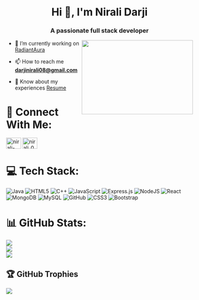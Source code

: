 <h1 align="center">Hi 👋, I'm Nirali Darji</h1>
<h3 align="center">A passionate full stack developer</h3>

<img height="200" width="300" align="right" src="https://camo.githubusercontent.com/8d3a24af335039bfd365e4bc2c805d9c30268df63e283b7c87d8cffa2746fb22/68747470733a2f2f6d69726f2e6d656469756d2e636f6d2f76322f726573697a653a6669743a3832382f666f726d61743a776562702f302a7942764135436e455833536434616f642e676966"/>

- 🔭 I’m currently working on [RadiantAura](https://radiantaura.onrender.com/)

- 📫 How to reach me **darjinirali08@gmail.com**

- 📄 Know about my experiences [Resume](https://drive.google.com/file/d/1yliqqgGwAsQMHdKzP_icV3ytyHpk0CRw/view?usp=drive_link)

# 🤝 Connect With Me:
<p align="left">
<a href="https://linkedin.com/in/nirali-darji-925447292" target="blank"><img align="center" src="https://raw.githubusercontent.com/rahuldkjain/github-profile-readme-generator/master/src/images/icons/Social/linked-in-alt.svg" alt="nirali-darji-925447292" height="30" width="40" /></a>
<a href="https://www.leetcode.com/nirali_0817" target="blank"><img align="center" src="https://raw.githubusercontent.com/rahuldkjain/github-profile-readme-generator/master/src/images/icons/Social/leet-code.svg" alt="nirali_0817" height="30" width="40" /></a>
</p>

# 💻 Tech Stack:
![Java](https://img.shields.io/badge/java-%23ED8B00.svg?style=for-the-badge&logo=openjdk&logoColor=white) ![HTML5](https://img.shields.io/badge/html5-%23E34F26.svg?style=for-the-badge&logo=html5&logoColor=white) ![C++](https://img.shields.io/badge/c++-%2300599C.svg?style=for-the-badge&logo=c%2B%2B&logoColor=white) ![JavaScript](https://img.shields.io/badge/javascript-%23323330.svg?style=for-the-badge&logo=javascript&logoColor=%23F7DF1E) ![Express.js](https://img.shields.io/badge/express.js-%23404d59.svg?style=for-the-badge&logo=express&logoColor=%2361DAFB) ![NodeJS](https://img.shields.io/badge/node.js-6DA55F?style=for-the-badge&logo=node.js&logoColor=white) ![React](https://img.shields.io/badge/react-%2320232a.svg?style=for-the-badge&logo=react&logoColor=%2361DAFB) ![MongoDB](https://img.shields.io/badge/MongoDB-%234ea94b.svg?style=for-the-badge&logo=mongodb&logoColor=white) ![MySQL](https://img.shields.io/badge/mysql-4479A1.svg?style=for-the-badge&logo=mysql&logoColor=white) ![GitHub](https://img.shields.io/badge/github-%23121011.svg?style=for-the-badge&logo=github&logoColor=white) ![CSS3](https://img.shields.io/badge/css3-%231572B6.svg?style=for-the-badge&logo=css3&logoColor=white) ![Bootstrap](https://img.shields.io/badge/bootstrap-%238511FA.svg?style=for-the-badge&logo=bootstrap&logoColor=white)
# 📊 GitHub Stats:
![](https://github-readme-stats.vercel.app/api?username=Nirali200&theme=dark&hide_border=false&include_all_commits=false&count_private=false)<br/>
![](https://github-readme-streak-stats.herokuapp.com/?user=Nirali200&theme=dark&hide_border=false)<br/>
![](https://github-readme-stats.vercel.app/api/top-langs/?username=Nirali200&theme=dark&hide_border=false&include_all_commits=false&count_private=false&layout=compact)

## 🏆 GitHub Trophies
![](https://github-profile-trophy.vercel.app/?username=Nirali200&theme=radical&no-frame=false&no-bg=false&margin-w=4)

<!-- Proudly created with GPRM ( https://gprm.itsvg.in ) -->


